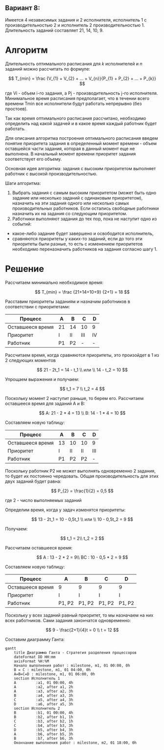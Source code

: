 ## Вариант 8:
Имеется 4 независимых задания и 2 исполнителя, исполнитель 1 с производительностью 2 и исполнитель 2 производительностью 1. Длительность заданий составляет 21, 14, 10, 9.

# Алгоритм
Длительность оптимального расписания для *k* исполнителей и *n* заданий можно рассчитать по формуле:

$$
T_{min} = \frac {V_{1} + V_{2} + ... + V_{n}}{P_{1} + P_{2} + ... + P_{k}}
$$

где Vi - объем i-го задания, а Pj - производительность j-го исполнителя. Минимальное время расписания предполагает, что в течении всего времени Tmin все исполнители будут работать непрерывно (без простоев).

Так как время оптимального расписания рассчитано, необходимо определить над какой задачей и в какое время каждый работник будет работать.

Для описания алгоритма построения оптимального расписания введем понятие приоритета задания в определенный момент времени - объем оставшейся части задания, которая в данный момент еще не выполнена. В начальный момент времени приоритет задания соответствует его объему.

Основная идея алгоритма: задания с высоким приоритетом выполняет работник с высокой производительностью.

Шаги алгоритма:

1. Выбрать задания с самым высоким приоритетом (может быть одно задание или несколько заданий с одинаковым приоритетом), назначить на эти задания одного или несколько самых производительных работников. Если остались свободные работники назначить их на задания со следующим приоритетом.
2. Работники выполняют задания до тех пор, пока не наступит одно из событий:
* какое-либо задание будет завершено и освободится исполнитель,
* сравняются приоритеты у каких-то заданий, если до того эти приоритеты были разные, то есть с изменением приоритетов необходимо переназначить работников на задания согласно шагу 1.

# Решение

Рассчитаем минимально необходимое время:

$$
T_{min} = \frac {21+14+10+9} {2+1} = 18
$$

Расставим приоритеты заданиям и назначим работников в соответствии с приоритетами:

| Процесс          | A     | B     | C     | D     |
| ---------------- | ----- | ----- | ----- | ----- |
| Оставшееся время | 21    | 14    | 10    | 9     |
| Приоритет        | I     | II    | III   | IV    |
| Работник         | P1    | P2    |   -   |   -   |

Рассчитаем время, когда сравняются приоритеты, это произойдет в 1 из 2 следующих моментов

$$
21 - 2t_1 = 14 - t_1 \\
или \\
14 - t_2 = 10
$$

Упрощаем выражения и получаем:

$$
t_1 = 7 \\
t_2 = 4
$$

Поскольку момент 2 наступит раньше, то берем его.  Рассчитаем оставшееся время для заданий A и B:

$$
A: 21 - 2 * 4 = 13 \\
B: 14 - 1 * 4 = 10
$$

Составляем новую таблицу:

| Процесс          | A     | B     | C     | D     |
| ---------------- | ----- | ----- | ----- | ----- |
| Оставшееся время | 13    | 10    | 10    | 9     |
| Приоритет        |  I    |  II   |  II   |  III  |
| Работник         |  P1   |  P2   |  P2   |   -   |

Поскольку работник P2 не может выполнять одновременно 2 задания, то будет их постоянно чередовать. Общая производительность для этих двух заданий будет равна:

$$
P_{2} = \frac{1}{2} = 0,5
$$

где 2 - число выполняемых заданий

Определим время, когда у задач изменятся приоритеты:

$$
13 - 2t_1 = 10 - 0,5t_1 \\
или \\
10 - 0,5t_2 = 9
$$

Получаем:

$$
t_1 = 2\\
t_2 = 2
$$

Рассчитаем оставшееся время:

$$
A : 13 - 2 * 2 = 9\\
BC : 10 - 0,5 * 2 = 9
$$

Составляем новую таблицу:

| Процесс          | A     | B     | C     | D     |
| ---------------- | ----- | ----- | ----- | ----- |
| Оставшееся время | 9     | 9     | 9     | 9     |
| Приоритет        |  I    |  I    |  I    |  I    |
| Работник         |P1, P2 |P1, P2 |P1, P2 |P1, P2 |

Поскольку у всех заданий равный приоритет, то мы назначаем на них всех работников. Сами задания закончатся одновременно:

$$
9 - \frac{2+1}{4}t = 0 \\
t = 12
$$

Составим диаграмму Ганта:
```mermaid
gantt
    title Диаграмма Ганта - Стратегия разделения процессоров
    dateFormat DD HH:mm    
    axisFormat %H:%M
    Начало выполнения работ : milestone, m1, 01 00:00, 0h
    B = C : milestone, m1, 01 04:00, 0h
    A=B=C=D : milestone, m1, 01 06:00, 0h
    section Исполнитель 1
    A         :a1, 01 00:00, 4h
    A         :a2, after a1, 2h
    A         :a3, after a2, 3h
    B         :a4, after a3, 3h
    C         :a5, after a4, 3h
    D         :a6, after a5, 3h
    section Исполнитель 2
    B         :b1, 01 00:00, 4h
    B         :b2, after b1, 1h
    C         :b3, after b2, 1h
    C         :b4, after b3, 3h
    D         :b5, after b4, 3h
    A         :b6, after b5, 3h
    B         :b7, after b6, 3h
    Окончание выполнения работ : milestone, m2, 01 18:00, 0h
```